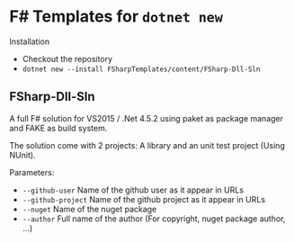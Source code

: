 F# Templates for `dotnet new`
=============================

Installation

* Checkout the repository
* `dotnet new --install FSharpTemplates/content/FSharp-Dll-Sln`

FSharp-Dll-Sln
--------------

A full F# solution for VS2015 / .Net 4.5.2 using paket as package manager and
FAKE as build system.

The solution come with 2 projects: A library and an unit test project
(Using NUnit).

Parameters:
* `--github-user` Name of the github user as it appear in URLs
* `--github-project` Name of the github project as it appear in URLs
* `--nuget` Name of the nuget package
* `--author` Full name of the author (For copyright, nuget package author, ...)
